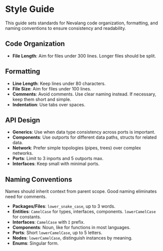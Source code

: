 # Style Guide

This guide sets standards for Nevalang code organization, formatting, and naming conventions to ensure consistency and readability.

## Code Organization

- **File Length**: Aim for files under 300 lines. Longer files should be split.

## Formatting

- **Line Length**: Keep lines under 80 characters.
- **File Size**: Aim for files under 100 lines.
- **Comments**: Avoid comments. Use clear naming instead. If necessary, keep them short and simple.
- **Indentation**: Use tabs over spaces.

## API Design

- **Generics**: Use when data type consistency across ports is important.
- **Components**: Use outports for different data paths, structs for related data.
- **Network**: Prefer simple topologies (pipes, trees) over complex networks.
- **Ports**: Limit to 3 inports and 5 outports max.
- **Interfaces**: Keep small with minimal ports.

## Naming Conventions

Names should inherit context from parent scope. Good naming eliminates need for comments.

- **Packages/Files**: `lower_snake_case`, up to 3 words.
- **Entities**: `CamelCase` for types, interfaces, components. `lowerCamelCase` for constants.
- **Interfaces**: `CamelCase` with `I` prefix.
- **Components**: Noun, like for functions in most languages.
- **Ports**: Short `lowerCamelCase`, up to 5 letters.
- **Nodes**: `lowerCamelCase`, distinguish instances by meaning.
- **Enums**: Singular form.

<!-- TODO: omit ports when possible -->